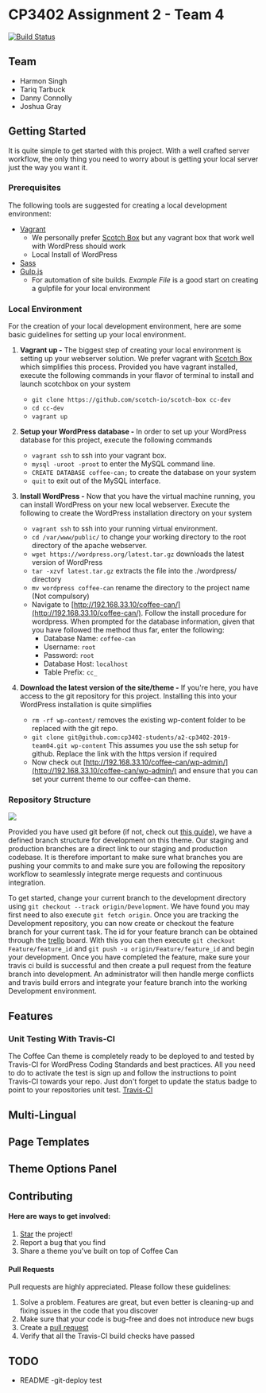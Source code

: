 # CP3402 Assignment 2 - Team 4
[![Build Status](https://travis-ci.org/cp3402-students/a2-cp3402-2019-team04.svg?branch=master)](https://travis-ci.org/cp3402-students/a2-cp3402-2019-team04)
## Team
- Harmon Singh
- Tariq Tarbuck
- Danny Connolly
- Joshua Gray

## Getting Started
It is quite simple to get started with this project. With a well crafted server workflow, the only thing you need to worry about is getting your local server just the way you want it.
### Prerequisites
The following tools are suggested for creating a local development environment:
- [Vagrant](https://www.vagrantup.com/)
  - We personally prefer [Scotch Box](https://box.scotch.io/) but any vagrant box that work well with WordPress should work
  - Local Install of WordPress
- [Sass](https://sass-lang.com/)
- [Gulp.js](https://gulpjs.com/)
  - For automation of site builds. *Example File* is a good start on creating a gulpfile for your local environment

### Local Environment
For the creation of your local development environment, here are some basic guidelines for setting up your local environment.

1. **Vagrant up -** The biggest step of creating your local environment is setting up your webserver solution. We prefer vagrant with [Scotch Box](https://box.scotch.io/) which simplifies this process. Provided you have vagrant installed, execute the following commands in your flavor of terminal to install and launch scotchbox on your system
    - `git clone https://github.com/scotch-io/scotch-box cc-dev`
    - `cd cc-dev`
    - `vagrant up`

2. **Setup your WordPress database -** In order to set up your WordPress database for this project, execute the following commands
    - `vagrant ssh` to ssh into your vagrant box.
    - `mysql -uroot -proot` to enter the MySQL command line.
    - `CREATE DATABASE coffee-can;` to create the database on your system
    - `quit` to exit out of the MySQL interface.



3. **Install WordPress -** Now that you have the virtual machine running, you can install WordPress on your new local webserver. Execute the following to create the WordPress installation directory on your system
    - `vagrant ssh` to ssh into your running virtual environment.
    - `cd /var/www/public/` to change your working directory to the root directory of the apache webserver.
    - `wget https://wordpress.org/latest.tar.gz` downloads the latest version of WordPress
    - `tar -xzvf latest.tar.gz` extracts the file into the ./wordpress/ directory  
    - `mv wordpress coffee-can` rename the directory to the project name (Not compulsory)
    - Navigate to [http://192.168.33.10/coffee-can/](http://192.168.33.10/coffee-can/). Follow the install procedure for wordpress. When prompted for the database information, given that you have followed the method thus far, enter the following:
        - Database Name: `coffee-can`
        - Username: `root`
        - Password: `root`
        - Database Host: `localhost`
        - Table Prefix: `cc_`

4. **Download the latest version of the site/theme -** If you're here, you have access to the git repository for this project. Installing this into your WordPress installation is quite simplifies
    - `rm -rf wp-content/` removes the existing wp-content folder to be replaced with the git repo.
    - `git clone git@github.com:cp3402-students/a2-cp3402-2019-team04.git wp-content` This assumes you use the ssh setup for github. Replace the link with the https version if required
    - Now check out [http://192.168.33.10/coffee-can/wp-admin/](http://192.168.33.10/coffee-can/wp-admin/) and ensure that you can set your current theme to our coffee-can theme.


### Repository Structure
![](https://joshuag.sgedu.site/Images/workflow.PNG)

Provided you have used git before (if not, check out [this guide](https://guides.github.com/activities/hello-world/)), we have a defined branch structure for development on this theme. Our staging and production branches are a direct link to our staging and production codebase. It is therefore important to make sure what branches you are pushing your commits to and make sure you are following the repository workflow to seamlessly integrate merge requests and continuous integration.

To get started, change your current branch to the development directory using `git checkout --track origin/Development`. We have found you may first need to also execute `git fetch origin`. Once you are tracking the Development repository, you can now create or checkout the feature branch for your current task. The id for your feature branch can be obtained through the [trello](https://trello.com/b/J7tXOscO/cp3402-assignment-two) board. With this you can then execute `git checkout Feature/feature_id` and `git push -u origin/Feature/feature_id` and begin your development. Once you have completed the feature, make sure your travis ci build is successful and then create a pull request from the feature branch into development. An administrator will then handle merge conflicts and travis build errors and integrate your feature branch into the working Development environment.

## Features
### Unit Testing With Travis-CI

The Coffee Can theme is completely ready to be deployed to and tested by Travis-CI for WordPress Coding Standards and best practices. All you need to do to activate the test is sign up and follow the instructions to point Travis-CI towards your repo. Just don't forget to update the status badge to point to your repositories unit test.
[Travis-CI](https://travis-ci.org/)

## Multi-Lingual


## Page Templates


## Theme Options Panel





## Contributing
#### Here are ways to get involved:

1. [Star](https://github.com/cp3402-students/a2-cp3402-2019-team04) the project!
2. Report a bug that you find
3. Share a theme you've built on top of Coffee Can

#### Pull Requests

Pull requests are highly appreciated. Please follow these guidelines:

1. Solve a problem. Features are great, but even better is cleaning-up and fixing issues in the code that you discover
2. Make sure that your code is bug-free and does not introduce new bugs
3. Create a [pull request](https://help.github.com/articles/creating-a-pull-request)
4. Verify that all the Travis-CI build checks have passed


## TODO
 - README
 -git-deploy test
